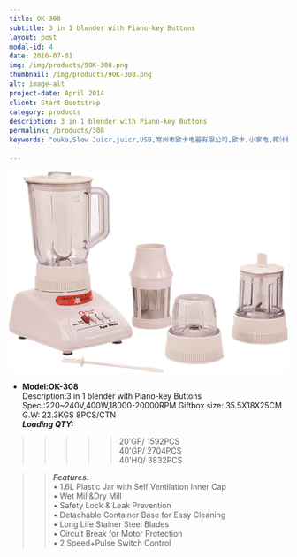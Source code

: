 ```yaml
---
title: OK-308
subtitle: 3 in 1 blender with Piano-key Buttons
layout: post
modal-id: 4
date: 2016-07-01
img: /img/products/9OK-308.png
thumbnail: /img/products/9OK-308.png
alt: image-alt
project-date: April 2014
client: Start Bootstrap
category: products
description: 3 in 1 blender with Piano-key Buttons         
permalink: /products/308    
keywords: "ouka,Slow Juicr,juicr,USB,常州市欧卡电器有限公司,欧卡,小家电,榨汁机,慢磨机,原汁机"
   
---
```

<div>
<img src="/img/products/9OK-308.png"  class="img-responsive img-centered"/>
</div>

- **Model:OK-308**       
   Description:3 in 1 blender with Piano-key Buttons  
Spec.:220~240V,400W,18000-20000RPM
Giftbox size: 35.5X18X25CM    
G.W: 22.3KGS   8PCS/CTN  
**_Loading QTY:_**    
 >>>>>20'GP/  1592PCS  
       40'GP/  2704PCS  
       40'HQ/  3832PCS

 >> **_Features:_**    
 • 1.6L Plastic Jar with Self Ventilation Inner Cap  
• Wet Mill&Dry Mill  
• Safety Lock & Leak Prevention   
• Detachable Container Base for Easy Cleaning  
• Long Life Stainer Steel Blades  
• Circuit Break for Motor Protection   
• 2 Speed+Pulse Switch Control
